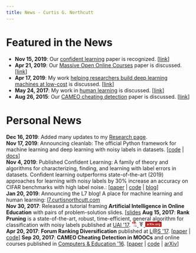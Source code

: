```yaml
---
title: News - Curtis G. Northcutt
---
```


# Featured in the News

* **Nov 15, 2019**: Our [confident learning](https://l7.curtisnorthcutt.com/confident-learning) paper is recognized. [[link](https://syncedreview.com/2019/11/15/weekly-papers-emnlp-2019-best-paper-facebook-xlm-r-and-more/)]
* **Apr 21, 2019**: Our [Massive Open Online Courses](https://papers.ssrn.com/sol3/papers.cfm?abstract_id=2586847) paper is discussed. [[link](https://www.valuewalk.com/2015/04/harvardx-and-mitx-two-years-of-open-online-courses-fall-2012-summer-2014/)]
* **Apr 17, 2019**: My work [helping researchers build deep learning machines at low-cost](https://l7.curtisnorthcutt.com/the-best-4-gpu-deep-learning-rig) is discussed. [[link](https://www.xataka.com/componentes/este-maquinon-cuatro-rtx-2080-ti-cuesta-7-800-euros-no-para-gamers-joya-para-deep-learning)]
* **May 24, 2017**: My work in [human learning](https://www.curtisnorthcutt.com/resources/pdf/northcutt_mit_2017_ai_in_online_education.pdf) is discussed. [[link](https://news.harvard.edu/gazette/story/2017/05/emerging-challenges-in-digital-higher-education/)]
* **Aug 26, 2015**: Our [CAMEO cheating detection](http://www.sciencedirect.com/science/article/pii/S0360131516300896) paper is discussed. [[link](https://www.insidehighered.com/news/2015/08/26/harvard-mit-researchers-find-mooc-learners-using-multiple-accounts-cheat)]

# Personal News

**Dec 16, 2019**: Added many updates to my [Research page](/md/research.html). <br>
**Nov 17, 2019**: Announcing cleanlab: The official Python framework for machine learning and deep learning with noisy labels in datasets. [[code](https://github.com/cgnorthcutt/cleanlab) | [docs](https://l7.curtisnorthcutt.com/cleanlab-python-package)] <br>
**Nov 4, 2019**: Published Confident Learning: A family of theory and algorithms for characterizing, finding, and learning with label errors in datasets. Confident learning outperforms state-of-the-art (2019) approaches for learning with noisy labels by 30% increase an accuracy on CIFAR benchmarks with high label noise.: [[paper](https://arxiv.org/abs/1911.00068) | [code](https://github.com/cgnorthcutt/cleanlab) | [blog](https://l7.curtisnorthcutt.com/confident-learning)] <br>
**Jan 20, 2019**: Announcing the L7 blog! A place for machine learning and human learning: [l7.curtisnorthcutt.com](https://l7.curtisnorthcutt.com) <br>
**Nov 30, 2017**: Released a tutorial framing <b>Artificial Intelligence in Online Education</b> with pairs of problem-solution slides. [[slides](https://curtisnorthcutt.com/resources/pdf/northcutt_mit_2017_ai_in_online_education.pdf)
**Aug 15, 2017**: <b>Rank Pruning</b> is a state-of-the-art, robust, time-efficient, general algorithm for classification with noisy labels published at <a href="http://auai.org/uai2017/proceedings/papers/35.pdf">UAI '17</a>.
<a href="resources/pdf/northcutt_2017_rankpruning.pdf"> <img src="resources/img/icons/pdf_16.png" style="height:1em"> </a> 
<a href="https://github.com/cgnorthcutt/rankpruning"> <img src="resources/img/icons/github_16.jpg" style="height:1em"> </a>
<a href="https://arxiv.org/abs/1705.01936"> <img src="resources/img/icons/arxiv_16.jpg" style="height:1em"> </a>  
**Apr 20, 2017**: <b>Forum Ranking Diversification</b> published at <a href="http://dl.acm.org/citation.cfm?id=3054016">L@S '17</a>. [[paper](resources/pdf/northcutt_2017_diversification.pdf) | [code](https://github.com/cgnorthcutt/forum-diversification)]
**Sep 20, 2017**: <b>CAMEO Cheating Detection in MOOCs</b> and online courses published in <a href="http://www.sciencedirect.com/science/article/pii/S0360131516300896">Computers & Education '16</a>. [[paper](resources/pdf/northcutt_2016_cameo.pdf) | [code](https://github.com/CGNx/edx2bigquery/blob/master/edx2bigquery/make_problem_analysis.py#L1628) | [arXiv](https://arxiv.org/abs/1508.05699)]
